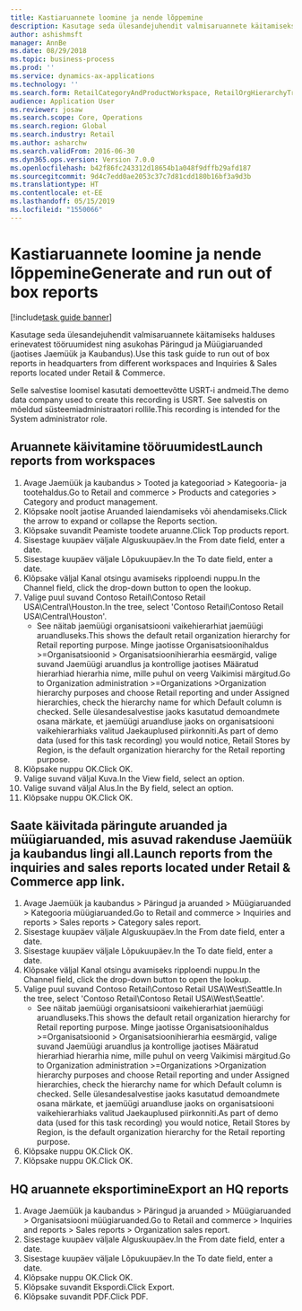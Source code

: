 ```yaml
---
title: Kastiaruannete loomine ja nende lõppemine
description: Kasutage seda ülesandejuhendit valmisaruannete käitamiseks halduses erinevatest tööruumidest ning asukohas Päringud ja Müügiaruanded (jaotises Jaemüük ja Kaubandus).
author: ashishmsft
manager: AnnBe
ms.date: 08/29/2018
ms.topic: business-process
ms.prod: ''
ms.service: dynamics-ax-applications
ms.technology: ''
ms.search.form: RetailCategoryAndProductWorkspace, RetailOrgHierarchyTreeLookup, SrsReportViewerForm
audience: Application User
ms.reviewer: josaw
ms.search.scope: Core, Operations
ms.search.region: Global
ms.search.industry: Retail
ms.author: asharchw
ms.search.validFrom: 2016-06-30
ms.dyn365.ops.version: Version 7.0.0
ms.openlocfilehash: b42f86fc243312d18654b1a048f9dffb29afd187
ms.sourcegitcommit: 9d4c7edd0ae2053c37c7d81cdd180b16bf3a9d3b
ms.translationtype: HT
ms.contentlocale: et-EE
ms.lasthandoff: 05/15/2019
ms.locfileid: "1550066"
---
```

# <a name="generate-and-run-out-of-box-reports"></a><span data-ttu-id="b4aba-103">Kastiaruannete loomine ja nende lõppemine</span><span class="sxs-lookup"><span data-stu-id="b4aba-103">Generate and run out of box reports</span></span>

[!include[task guide banner](../includes/task-guide-banner.md)]

<span data-ttu-id="b4aba-104">Kasutage seda ülesandejuhendit valmisaruannete käitamiseks halduses erinevatest tööruumidest ning asukohas Päringud ja Müügiaruanded (jaotises Jaemüük ja Kaubandus).</span><span class="sxs-lookup"><span data-stu-id="b4aba-104">Use this task guide to run out of box reports in headquarters from different workspaces and Inquiries & Sales reports located under Retail & Commerce.</span></span>



<span data-ttu-id="b4aba-105">Selle salvestise loomisel kasutati demoettevõtte USRT-i andmeid.</span><span class="sxs-lookup"><span data-stu-id="b4aba-105">The demo data company used to create this recording is USRT.</span></span> <span data-ttu-id="b4aba-106">See salvestis on mõeldud süsteemiadministraatori rollile.</span><span class="sxs-lookup"><span data-stu-id="b4aba-106">This recording is intended for the System administrator role.</span></span>


## <a name="launch-reports-from-workspaces"></a><span data-ttu-id="b4aba-107">Aruannete käivitamine tööruumidest</span><span class="sxs-lookup"><span data-stu-id="b4aba-107">Launch reports from workspaces</span></span>
1. <span data-ttu-id="b4aba-108">Avage Jaemüük ja kaubandus > Tooted ja kategooriad > Kategooria- ja tootehaldus.</span><span class="sxs-lookup"><span data-stu-id="b4aba-108">Go to Retail and commerce > Products and categories > Category and product management.</span></span>
2. <span data-ttu-id="b4aba-109">Klõpsake noolt jaotise Aruanded laiendamiseks või ahendamiseks.</span><span class="sxs-lookup"><span data-stu-id="b4aba-109">Click the arrow to expand or collapse the Reports section.</span></span>
3. <span data-ttu-id="b4aba-110">Klõpsake suvandit Peamiste toodete aruanne.</span><span class="sxs-lookup"><span data-stu-id="b4aba-110">Click Top products report.</span></span>
4. <span data-ttu-id="b4aba-111">Sisestage kuupäev väljale Alguskuupäev.</span><span class="sxs-lookup"><span data-stu-id="b4aba-111">In the From date field, enter a date.</span></span>
5. <span data-ttu-id="b4aba-112">Sisestage kuupäev väljale Lõpukuupäev.</span><span class="sxs-lookup"><span data-stu-id="b4aba-112">In the To date field, enter a date.</span></span>
6. <span data-ttu-id="b4aba-113">Klõpsake väljal Kanal otsingu avamiseks ripploendi nuppu.</span><span class="sxs-lookup"><span data-stu-id="b4aba-113">In the Channel field, click the drop-down button to open the lookup.</span></span>
7. <span data-ttu-id="b4aba-114">Valige puul suvand Contoso Retail\Contoso Retail USA\Central\Houston.</span><span class="sxs-lookup"><span data-stu-id="b4aba-114">In the tree, select 'Contoso Retail\Contoso Retail USA\Central\Houston'.</span></span>
    * <span data-ttu-id="b4aba-115">See näitab jaemüügi organisatsiooni vaikehierarhiat jaemüügi aruandluseks.</span><span class="sxs-lookup"><span data-stu-id="b4aba-115">This shows the default retail organization hierarchy for Retail reporting purpose.</span></span>   <span data-ttu-id="b4aba-116">Minge jaotisse Organisatsioonihaldus >Organisatsioonid > Organisatsioonihierarhia eesmärgid, valige suvand Jaemüügi aruandlus ja kontrollige jaotises Määratud hierarhiad hierarhia nime, mille puhul on veerg Vaikimisi märgitud.</span><span class="sxs-lookup"><span data-stu-id="b4aba-116">Go to Organization administration >Organizations >Organization hierarchy purposes and choose Retail reporting and under Assigned hierarchies, check the hierarchy name for which Default column is checked.</span></span>      <span data-ttu-id="b4aba-117">Selle ülesandesalvestise jaoks kasutatud demoandmete osana märkate, et jaemüügi aruandluse jaoks on organisatsiooni vaikehierarhiaks valitud Jaekauplused piirkonniti.</span><span class="sxs-lookup"><span data-stu-id="b4aba-117">As part of demo data (used for this task recording) you would notice, Retail Stores by Region, is the default organization hierarchy for the Retail reporting purpose.</span></span>     
8. <span data-ttu-id="b4aba-118">Klõpsake nuppu OK.</span><span class="sxs-lookup"><span data-stu-id="b4aba-118">Click OK.</span></span>
9. <span data-ttu-id="b4aba-119">Valige suvand väljal Kuva.</span><span class="sxs-lookup"><span data-stu-id="b4aba-119">In the View field, select an option.</span></span>
10. <span data-ttu-id="b4aba-120">Valige suvand väljal Alus.</span><span class="sxs-lookup"><span data-stu-id="b4aba-120">In the By field, select an option.</span></span>
11. <span data-ttu-id="b4aba-121">Klõpsake nuppu OK.</span><span class="sxs-lookup"><span data-stu-id="b4aba-121">Click OK.</span></span>

## <a name="launch-reports-from-the-inquiries-and-sales-reports-located-under-retail--commerce-app-link"></a><span data-ttu-id="b4aba-122">Saate käivitada päringute aruanded ja müügiaruanded, mis asuvad rakenduse Jaemüük ja kaubandus lingi all.</span><span class="sxs-lookup"><span data-stu-id="b4aba-122">Launch reports from the inquiries and sales reports located under Retail & Commerce app link.</span></span>
1. <span data-ttu-id="b4aba-123">Avage Jaemüük ja kaubandus > Päringud ja aruanded > Müügiaruanded > Kategooria müügiaruanded.</span><span class="sxs-lookup"><span data-stu-id="b4aba-123">Go to Retail and commerce > Inquiries and reports > Sales reports > Category sales report.</span></span>
2. <span data-ttu-id="b4aba-124">Sisestage kuupäev väljale Alguskuupäev.</span><span class="sxs-lookup"><span data-stu-id="b4aba-124">In the From date field, enter a date.</span></span>
3. <span data-ttu-id="b4aba-125">Sisestage kuupäev väljale Lõpukuupäev.</span><span class="sxs-lookup"><span data-stu-id="b4aba-125">In the To date field, enter a date.</span></span>
4. <span data-ttu-id="b4aba-126">Klõpsake väljal Kanal otsingu avamiseks ripploendi nuppu.</span><span class="sxs-lookup"><span data-stu-id="b4aba-126">In the Channel field, click the drop-down button to open the lookup.</span></span>
5. <span data-ttu-id="b4aba-127">Valige puul suvand Contoso Retail\Contoso Retail USA\West\Seattle.</span><span class="sxs-lookup"><span data-stu-id="b4aba-127">In the tree, select 'Contoso Retail\Contoso Retail USA\West\Seattle'.</span></span>
    * <span data-ttu-id="b4aba-128">See näitab jaemüügi organisatsiooni vaikehierarhiat jaemüügi aruandluseks.</span><span class="sxs-lookup"><span data-stu-id="b4aba-128">This shows the default retail organization hierarchy for Retail reporting purpose.</span></span>   <span data-ttu-id="b4aba-129">Minge jaotisse Organisatsioonihaldus >Organisatsioonid > Organisatsioonihierarhia eesmärgid, valige suvand Jaemüügi aruandlus ja kontrollige jaotises Määratud hierarhiad hierarhia nime, mille puhul on veerg Vaikimisi märgitud.</span><span class="sxs-lookup"><span data-stu-id="b4aba-129">Go to Organization administration >Organizations >Organization hierarchy purposes and choose Retail reporting and under Assigned hierarchies, check the hierarchy name for which Default column is checked.</span></span>      <span data-ttu-id="b4aba-130">Selle ülesandesalvestise jaoks kasutatud demoandmete osana märkate, et jaemüügi aruandluse jaoks on organisatsiooni vaikehierarhiaks valitud Jaekauplused piirkonniti.</span><span class="sxs-lookup"><span data-stu-id="b4aba-130">As part of demo data (used for this task recording) you would notice, Retail Stores by Region, is the default organization hierarchy for the Retail reporting purpose.</span></span>     
6. <span data-ttu-id="b4aba-131">Klõpsake nuppu OK.</span><span class="sxs-lookup"><span data-stu-id="b4aba-131">Click OK.</span></span>
7. <span data-ttu-id="b4aba-132">Klõpsake nuppu OK.</span><span class="sxs-lookup"><span data-stu-id="b4aba-132">Click OK.</span></span>

## <a name="export-an-hq-reports"></a><span data-ttu-id="b4aba-133">HQ aruannete eksportimine</span><span class="sxs-lookup"><span data-stu-id="b4aba-133">Export an HQ reports</span></span>
1. <span data-ttu-id="b4aba-134">Avage Jaemüük ja kaubandus > Päringud ja aruanded > Müügiaruanded > Organisatsiooni müügiaruanded.</span><span class="sxs-lookup"><span data-stu-id="b4aba-134">Go to Retail and commerce > Inquiries and reports > Sales reports > Organization sales report.</span></span>
2. <span data-ttu-id="b4aba-135">Sisestage kuupäev väljale Alguskuupäev.</span><span class="sxs-lookup"><span data-stu-id="b4aba-135">In the From date field, enter a date.</span></span>
3. <span data-ttu-id="b4aba-136">Sisestage kuupäev väljale Lõpukuupäev.</span><span class="sxs-lookup"><span data-stu-id="b4aba-136">In the To date field, enter a date.</span></span>
4. <span data-ttu-id="b4aba-137">Klõpsake nuppu OK.</span><span class="sxs-lookup"><span data-stu-id="b4aba-137">Click OK.</span></span>
5. <span data-ttu-id="b4aba-138">Klõpsake suvandit Ekspordi.</span><span class="sxs-lookup"><span data-stu-id="b4aba-138">Click Export.</span></span>
6. <span data-ttu-id="b4aba-139">Klõpsake suvandit PDF.</span><span class="sxs-lookup"><span data-stu-id="b4aba-139">Click PDF.</span></span>

